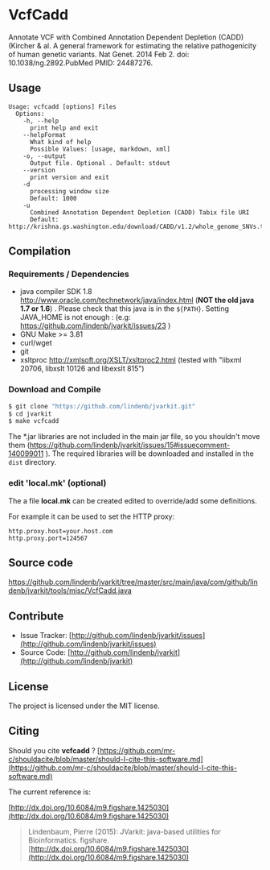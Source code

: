 # VcfCadd

Annotate VCF with  Combined Annotation Dependent Depletion (CADD) (Kircher & al. A general framework for estimating the relative pathogenicity of human genetic variants. Nat Genet. 2014 Feb 2. doi: 10.1038/ng.2892.PubMed PMID: 24487276.


## Usage

```
Usage: vcfcadd [options] Files
  Options:
    -h, --help
      print help and exit
    --helpFormat
      What kind of help
      Possible Values: [usage, markdown, xml]
    -o, --output
      Output file. Optional . Default: stdout
    --version
      print version and exit
    -d
      processing window size
      Default: 1000
    -u
      Combined Annotation Dependent Depletion (CADD) Tabix file URI
      Default: http://krishna.gs.washington.edu/download/CADD/v1.2/whole_genome_SNVs.tsv.gz

```

## Compilation

### Requirements / Dependencies

* java compiler SDK 1.8 http://www.oracle.com/technetwork/java/index.html (**NOT the old java 1.7 or 1.6**) . Please check that this java is in the `${PATH}`. Setting JAVA_HOME is not enough : (e.g: https://github.com/lindenb/jvarkit/issues/23 )
* GNU Make >= 3.81
* curl/wget
* git
* xsltproc http://xmlsoft.org/XSLT/xsltproc2.html (tested with "libxml 20706, libxslt 10126 and libexslt 815")


### Download and Compile

```bash
$ git clone "https://github.com/lindenb/jvarkit.git"
$ cd jvarkit
$ make vcfcadd
```

The *.jar libraries are not included in the main jar file, so you shouldn't move them (https://github.com/lindenb/jvarkit/issues/15#issuecomment-140099011 ).
The required libraries will be downloaded and installed in the `dist` directory.

### edit 'local.mk' (optional)

The a file **local.mk** can be created edited to override/add some definitions.

For example it can be used to set the HTTP proxy:

```
http.proxy.host=your.host.com
http.proxy.port=124567
```
## Source code 

[https://github.com/lindenb/jvarkit/tree/master/src/main/java/com/github/lindenb/jvarkit/tools/misc/VcfCadd.java
](https://github.com/lindenb/jvarkit/tree/master/src/main/java/com/github/lindenb/jvarkit/tools/misc/VcfCadd.java
)
## Contribute

- Issue Tracker: [http://github.com/lindenb/jvarkit/issues](http://github.com/lindenb/jvarkit/issues)
- Source Code: [http://github.com/lindenb/jvarkit](http://github.com/lindenb/jvarkit)

## License

The project is licensed under the MIT license.

## Citing

Should you cite **vcfcadd** ? [https://github.com/mr-c/shouldacite/blob/master/should-I-cite-this-software.md](https://github.com/mr-c/shouldacite/blob/master/should-I-cite-this-software.md)

The current reference is:

[http://dx.doi.org/10.6084/m9.figshare.1425030](http://dx.doi.org/10.6084/m9.figshare.1425030)

> Lindenbaum, Pierre (2015): JVarkit: java-based utilities for Bioinformatics. figshare.
> [http://dx.doi.org/10.6084/m9.figshare.1425030](http://dx.doi.org/10.6084/m9.figshare.1425030)


